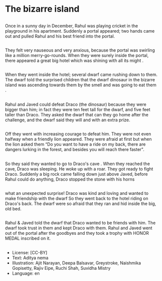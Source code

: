 # The bizarre island

##
Once in a sunny day in December, Rahul was playing cricket in the playground in his apartment. Suddenly a portal appeared; two hands came out and pulled Rahul and his best friend into the portal.

##
They felt very nauseous and very anxious, because the portal was swirling like a million merry-go-rounds. When they were surely inside the portal, there appeared a great big hotel which was shining with all its might .

##
When they went inside the hotel; several dwarf came rushing down to them. The dwarf told the surprised children that the dwarf dinosaur in the bizarre island was ascending towards them by the smell and was going to eat them .

##
Rahul and Javed could defeat Draco (the dinosaur) because they were bigger than him; in fact they were ten feet tall for the dwarf, and five feet taller than Draco. They asked the dwarf that can they go home after the challenge, and the dwarf said they will and with an extra prize.

##
Off they went with increasing courage to defeat him. They were not even halfway when a friendly lion appeared. They were afraid at first but when the lion asked them “Do you want to have a ride on my back, there are dangers lurking in the forest, and besides you will reach there faster".

##
So they said they wanted to go to Draco's cave . When they reached the cave, Draco was sleeping. He woke up with a roar. They got ready to fight Draco. Suddenly a big rock came falling down just above Javed, before Rahul could do anything, Draco stopped the stone with his horns

##
what an unexpected surprise! Draco was kind and loving and wanted to make friendship with the dwarf So they went back to the hotel riding on Draco's back. The dwarf were so afraid that they ran and hid inside the big, old bed.

##
Rahul & Javed told the dwarf that Draco wanted to be friends with him. The dwarf took trust in them and kept Draco with them. Rahul and Javed went out of the portal after the goodbyes and they took a trophy with HONOR MEDAL inscribed on it.

##
* License: [CC-BY]
* Text: Aditya nema
* Illustration: Ajit Narayan, Deepa Balsavar, Greystroke, Naishmika Gopisetty, Rajiv Eipe, Ruchi Shah, Suvidha Mistry
* Language: en
